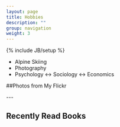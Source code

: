 ```yaml
---
layout: page
title: Hobbies
description: ""
group: navigation
weight: 3
---
```

{% include JB/setup %}
<style TYPE="text/css">
    div.picrow {
        border: 0px solid #000;
    }

    div#picstest {
        visibility : hidden;
        width:100%;
    }

    img.photo {
    cursor: pointer;
    x-shadow: 0px 0px 5px black;
    -webkit-box-shadow:0px 0px 5px rgba(0,0,0,1);
    -moz-box-shadow:0px 0px 5px rgba(0,0,0,1);
    }

    table {
        margin:0 auto;
        width:100%;
    }

    td, th{
        width:10%;
    }

    td img{
       width:90%;
       max-width:110px ;
       box-shadow: 0px 0px 5px black;
       -webkit-box-shadow:0px 0px 5px rgba(0,0,0,0.5);
       -moz-box-shadow:0px 0px 5px rgba(0,0,0,0.5);
    }
</style>

* Alpine Skiing
* Photography
* Psychology ↔ Sociology ↔ Economics

##Photos from My Flickr
<center>
<div id="picstest"> </div>
<div class="picrow"> </div>
<div class="picrow"> </div>
<div class="picrow"> </div>
<div class="picrow"> </div>
</center>
<script type="text/javascript" src="http://code.jquery.com/jquery-1.7.2.js"> </script>
<script type="text/javascript" src="assets/themes/tumblr/javascript/photos.js"> </script>
---

## Recently Read Books

<script type="text/javascript" src="http://www.douban.com/service/badge/iceboal/?show=collection&amp;n=14&amp;columns=7&amp;picsize=medium&amp;hidelogo=yes&amp;hideself=yes&amp;cat=book" > </script>

